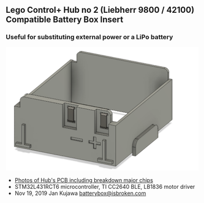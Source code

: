 ## Lego Control+ Hub no 2 (Liebherr 9800 / 42100) Compatible Battery Box Insert
### Useful for substituting external power or a LiPo battery
![Battery Box Insert](box.png)
* [Photos of Hub's PCB including breakdown major chips](https://flickr.com/photos/147573503@N04/albums/72157711852953692/)
* STM32L431RCT6 microcontroller, TI CC2640 BLE, LB1836 motor driver 
* Nov 19, 2019 Jan Kujawa batterybox@isbroken.com